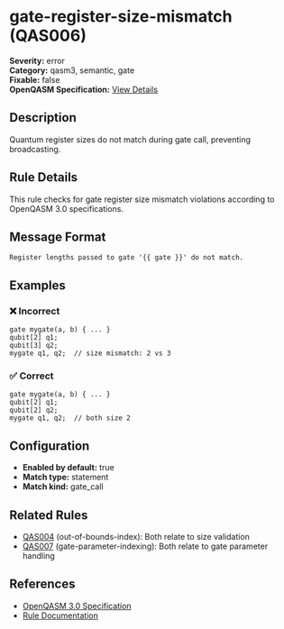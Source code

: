 # gate-register-size-mismatch (QAS006)

**Severity:** error  
**Category:** qasm3, semantic, gate  
**Fixable:** false  
**OpenQASM Specification:** [View Details](https://openqasm.com/versions/3.0/language/gates.html#broadcasting)  

## Description

Quantum register sizes do not match during gate call, preventing broadcasting.

## Rule Details

This rule checks for gate register size mismatch violations according to OpenQASM 3.0 specifications.

## Message Format

```
Register lengths passed to gate '{{ gate }}' do not match.
```

## Examples

### ❌ Incorrect

```qasm
gate mygate(a, b) { ... }
qubit[2] q1;
qubit[3] q2;
mygate q1, q2;  // size mismatch: 2 vs 3
```

### ✅ Correct

```qasm
gate mygate(a, b) { ... }
qubit[2] q1;
qubit[2] q2;
mygate q1, q2;  // both size 2
```

## Configuration

- **Enabled by default:** true
- **Match type:** statement
- **Match kind:** gate_call

## Related Rules

- [QAS004](QAS004.md) (out-of-bounds-index): Both relate to size validation
- [QAS007](QAS007.md) (gate-parameter-indexing): Both relate to gate parameter handling
## References

- [OpenQASM 3.0 Specification](https://openqasm.com/versions/3.0/language/gates.html#broadcasting)
- [Rule Documentation](https://github.com/orangekame3/qasmtools/blob/main/docs/rules/QAS006.md)
